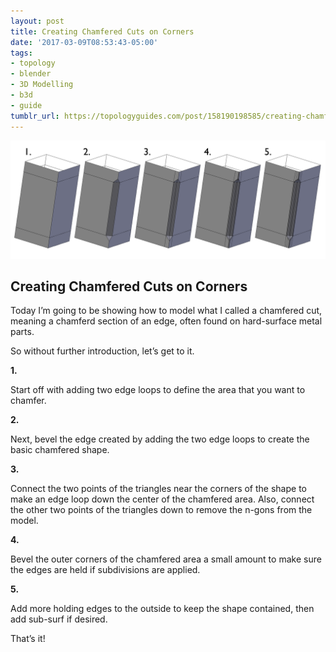 ```yaml
---
layout: post
title: Creating Chamfered Cuts on Corners
date: '2017-03-09T08:53:43-05:00'
tags:
- topology
- blender
- 3D Modelling
- b3d
- guide
tumblr_url: https://topologyguides.com/post/158190198585/creating-chamfered-cuts-on-corners-today-im-going
---
```

 ![](/assets/img/158190198585.png)  

## Creating Chamfered Cuts on Corners

Today I’m going to be showing how to model what I called a chamfered cut, meaning a chamferd section of an edge, often found on hard-surface metal parts.&nbsp;

So without further introduction,&nbsp;let’s get to it.

**1.**

Start off with adding two edge loops to define the area that you want to chamfer.&nbsp;

**2.**

Next, bevel the edge created by adding the two edge loops to create the basic chamfered shape.

**3.**

Connect the two points of the triangles near the corners of the shape to make an edge loop down the center of the chamfered area. Also, connect the other two points of the triangles down to remove the n-gons from the model.

**4.**

Bevel the outer corners of the chamfered area a small amount to make sure the edges are held if subdivisions are applied.

**5.**

Add more holding edges to the outside to keep the shape contained, then add sub-surf if desired.

That’s it!
